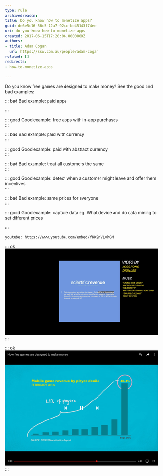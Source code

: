 ```yaml
---
type: rule
archivedreason: 
title: Do you know how to monetize apps?
guid: de6e5c76-56c5-42a7-924c-be45143f74ee
uri: do-you-know-how-to-monetize-apps
created: 2017-06-15T17:20:06.0000000Z
authors:
- title: Adam Cogan
  url: https://ssw.com.au/people/adam-cogan
related: []
redirects:
- how-to-monetize-apps

---
```


Do you know free games are designed to make money? See the good and bad examples:

<!--endintro-->



::: bad
Bad example: paid apps

:::

::: good
Good example: free apps with in-app purchases  
:::



::: bad
Bad example: paid with currency  
:::

::: good
Good example: paid with abstract currency  
:::



::: bad
Bad example: treat all customers the same  
:::

::: good
Good example: detect when a customer might leave and offer them incentives  
:::



::: bad
Bad example: same prices for everyone  
:::

::: good
Good example: capture data eg. What device and do data mining to set different prices 

:::




`youtube: https://www.youtube.com/embed/fKK9nVLvhGM`
 


::: ok  
![Figure: some apps charge more based on the device you are using](how-to-monetize.png)  
:::


::: ok  
![Figure: know app developers make most of their in-app purchases from the whales 🐳](how-to-monetize-2.png)  
:::
